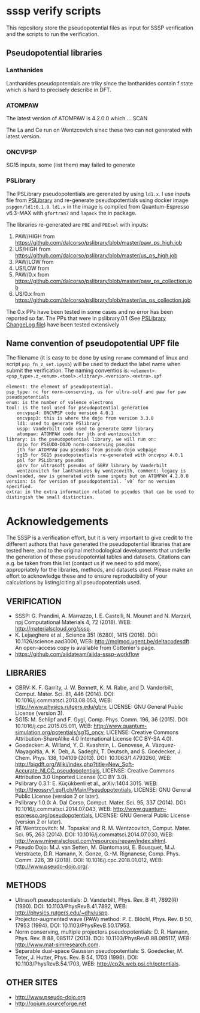# sssp verify scripts

This repository store the pseudopotential files as input for SSSP verification and the scripts to run the verification.

## Pseudopotential libraries 

### Lanthanides

Lanthanides pseudopotentials are triky since the lanthanides contain f state which is hard to precisely describe in DFT. 

### ATOMPAW 

The latest version of ATOMPAW is 4.2.0.0 which ... SCAN

The La and Ce run on Wentzcovich sinec these two can not generated with latest version.

### ONCVPSP

SG15 inputs, some (list them) may failed to generate

### PSLibrary

The PSLibrary pseudopotentials are gerenated by using `ld1.x`. 
I use inputs file from [PSLibrary](https://github.com/dalcorso/pslibrary) and re-generate pseudopotentials using docker image `pspgen/ld1:0.1.0`. 
`ld1.x` in the image is compiled from Quantum-Espresso v6.3-MAX with `gfortran7` and `lapack` the in package.

The libraries re-generated are `PBE` and `PBEsol` with inputs:

1. PAW/HIGH from https://github.com/dalcorso/pslibrary/blob/master/paw_ps_high.job
2. US/HIGH from https://github.com/dalcorso/pslibrary/blob/master/us_ps_high.job
3. PAW/LOW from
4. US/LOW from 
5. PAW/0.x from https://github.com/dalcorso/pslibrary/blob/master/paw_ps_collection.job 
6. US/0.x from https://github.com/dalcorso/pslibrary/blob/master/us_ps_collection.job

The 0.x PPs have been tested in some cases and no error has been reported so far. The PPs that were in pslibrary.0.1 (See [PSLibrary ChangeLog file](https://github.com/dalcorso/pslibrary/blob/master/ChangeLog)) have been tested extensively

## Name convention of pseudopotential UPF file

The filename (it is easy to be done by using `rename` command of linux and script `psp_fn_z_set.ipynb`) will be used to deduct the label name when submit the verification.
The naming conventios is: `<element>.<psp_type>.z_<enum>.<tool>.<library>.<version>.<extra>.upf`

    element: the element of pseudopotential.
    psp_type: nc for norm-conserving, us for ultra-solf and paw for paw pseudopotentials
    enum: is the number of valence electrons
    tool: is the tool used for pseudopotential generation
        oncvpsp4: ONCVPSP code version 4.0.1
        oncvpsp3: this is where the dojo from version 3.3.0
        ld1: used to generate PSlibrary
        uspp: Vanderbilt code used to generate GBRV library
        atompaw: ATOMPAW code for jth and wentzcovitch
    library: is the pseudopotential library, we will run on: 
        dojo for PSEUDO-DOJO norm-conserving pseudos
        jth for ATOMPAW paw pseudos from pseudo-dojo webpage
        sg15 for SG15 pseudopotestials re-generated with oncvpsp 4.0.1
        psl for PSLibrary pseudos
        gbrv for ultrasoft pseudos of GBRV library by Vanderbilt
        wentzcovitch for lanthanides by wentzcovith, comment: legacy is downloaded, new is generated with same inputs but on ATOMPAW 4.2.0.0
    version: is for version of pseudopotential. `v0` for no version specified.
    extra: in the extra information related to pseudos that can be used to distingish the small distinctien. 
         
# Acknowledgements

The SSSP is a verification effort, but it is very important to give credit to the different authors that have generated the pseudopotential libraries that are tested here, and to the original methodological developments that underlie the generation of these pseudopotential tables and datasets. Citations can e.g. be taken from this list (contact us if we need to add more), appropriately for the libraries, methods, and datasets used. Please make an effort to acknowledge these and to ensure reproducibility of your calculations by listing/citing all pseudopotentials used.

## VERIFICATION
- SSSP: G. Prandini, A. Marrazzo, I. E. Castelli, N. Mounet and N. Marzari, npj Computational Materials 4, 72 (2018).
WEB: http://materialscloud.org/sssp.
- K. Lejaeghere et al., Science 351 (6280), 1415 (2016).
DOI: 10.1126/science.aad3000, WEB: http://molmod.ugent.be/deltacodesdft. An open-access copy is available from Cottenier's page.
- https://github.com/aiidateam/aiida-sssp-workflow

## LIBRARIES
- GBRV: K. F. Garrity, J. W. Bennett, K. M. Rabe, and D. Vanderbilt, Comput. Mater. Sci. 81, 446 (2014).
DOI: 10.1016/j.commatsci.2013.08.053, WEB: http://www.physics.rutgers.edu/gbrv, LICENSE: GNU General Public License (version 3).
- SG15: M. Schlipf and F. Gygi, Comp. Phys. Comm. 196, 36 (2015).
DOI: 10.1016/j.cpc.2015.05.011, WEB: http://www.quantum-simulation.org/potentials/sg15_oncv, LICENSE: Creative Commons Attribution-ShareAlike 4.0 International License (CC BY-SA 4.0).
- Goedecker: A. Willand, Y. O. Kvashnin, L. Genovese, A. Vázquez-Mayagoitia, A. K. Deb, A. Sadeghi, T. Deutsch, and S. Goedecker, J. Chem. Phys. 138, 104109 (2013).
DOI: 10.1063/1.4793260, WEB: http://bigdft.org/Wiki/index.php?title=New_Soft-Accurate_NLCC_pseudopotentials, LICENSE: Creative Commons Attribution 3.0 Unported License (CC BY 3.0).
- Pslibrary 0.3.1: E. Küçükbenli et al., arXiv:1404.3015.
WEB: http://theossrv1.epfl.ch/Main/Pseudopotentials, LICENSE: GNU General Public License (version 2 or later).
- Pslibrary 1.0.0: A. Dal Corso, Comput. Mater. Sci. 95, 337 (2014).
DOI: 10.1016/j.commatsci.2014.07.043, WEB: http://www.quantum-espresso.org/pseudopotentials, LICENSE: GNU General Public License (version 2 or later).
- RE Wentzcovitch: M. Topsakal and R. M. Wentzcovitch, Comput. Mater. Sci. 95, 263 (2014).
DOI: 10.1016/j.commatsci.2014.07.030, WEB: http://www.mineralscloud.com/resources/repaw/index.shtml.
- Pseudo Dojo: M.J. van Setten, M. Giantomassi, E. Bousquet, M.J. Verstraete, D.R. Hamann, X. Gonze, G.-M. Rignanese, Comp. Phys. Comm. 226, 39 (2018).
DOI: 10.1016/j.cpc.2018.01.012, WEB: http://www.pseudo-dojo.org/.

## METHODS
- Ultrasoft pseudopotentials: D. Vanderbilt, Phys. Rev. B 41, 7892(R) (1990).
DOI: 10.1103/PhysRevB.41.7892, WEB: http://physics.rutgers.edu/~dhv/uspp.
- Projector-augmented wave (PAW) method: P. E. Blöchl, Phys. Rev. B 50, 17953 (1994).
DOI: 10.1103/PhysRevB.50.17953.
- Norm conserving, multiple projectors pseudopotentials: D. R. Hamann, Phys. Rev. B 88, 085117 (2013).
DOI: 10.1103/PhysRevB.88.085117, WEB: http://www.mat-simresearch.com.
- Separable dual-space Gaussian pseudopotentials: S. Goedecker, M. Teter, J. Hutter, Phys. Rev. B 54, 1703 (1996).
DOI: 10.1103/PhysRevB.54.1703, WEB: http://cp2k.web.psi.ch/potentials.

## OTHER SITES
- http://www.pseudo-dojo.org
- http://opium.sourceforge.net